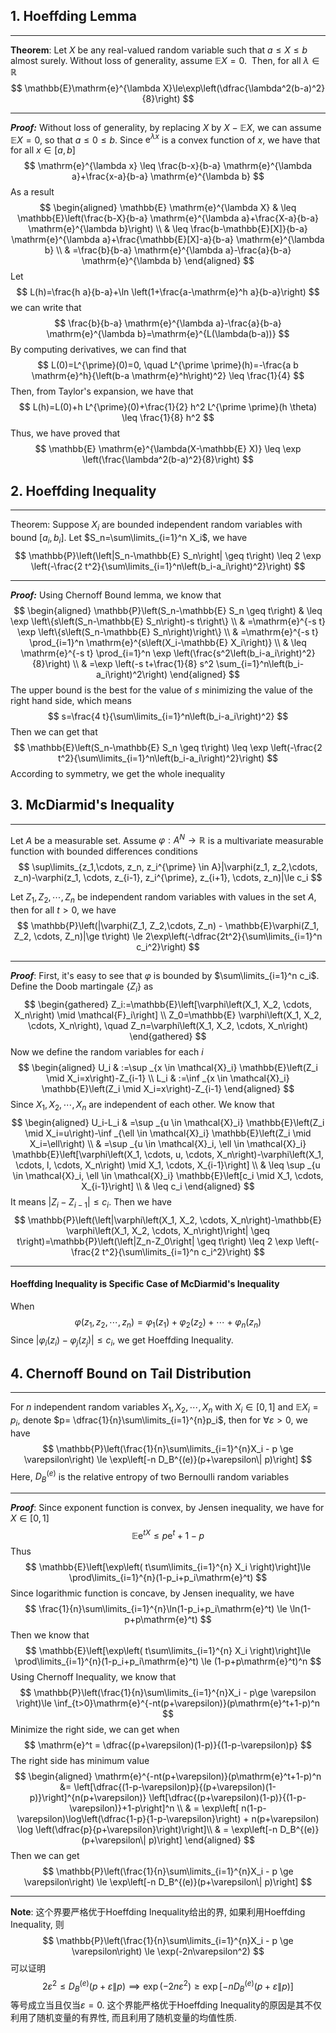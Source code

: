 
## 1. Hoeffding Lemma
___
**Theorem**: Let $X$ be any real-valued random variable such that $a\le X \le b$ almost surely. Without loss of generality, assume $\mathbb{E}X = 0$.  Then, for all $\lambda \in \mathbb{R}$  
$$
\mathbb{E}\mathrm{e}^{\lambda X}\le\exp\left(\dfrac{\lambda^2(b-a)^2}{8}\right) 
$$
___
***Proof:*** Without loss of generality, by replacing $X$ by $X-\mathbb{E} X$, we can assume $\mathbb{E} X=0$, so that $a \leq 0 \leq b$. Since $\mathrm{e}^{\lambda x}$ is a convex function of $x$, we have that for all $x \in[a, b]$
$$
\mathrm{e}^{\lambda x} \leq \frac{b-x}{b-a} \mathrm{e}^{\lambda a}+\frac{x-a}{b-a} \mathrm{e}^{\lambda b}
$$
As a result
$$
\begin{aligned}
\mathbb{E} \mathrm{e}^{\lambda X} & \leq \mathbb{E}\left(\frac{b-X}{b-a} \mathrm{e}^{\lambda a}+\frac{X-a}{b-a} \mathrm{e}^{\lambda b}\right) \\
& \leq \frac{b-\mathbb{E}[X]}{b-a} \mathrm{e}^{\lambda a}+\frac{\mathbb{E}[X]-a}{b-a} \mathrm{e}^{\lambda b} \\
& =\frac{b}{b-a} \mathrm{e}^{\lambda a}-\frac{a}{b-a} \mathrm{e}^{\lambda b}
\end{aligned}
$$
Let
$$
L(h)=\frac{h a}{b-a}+\ln \left(1+\frac{a-\mathrm{e}^h a}{b-a}\right)
$$
we can write that
$$
\frac{b}{b-a} \mathrm{e}^{\lambda a}-\frac{a}{b-a} \mathrm{e}^{\lambda b}=\mathrm{e}^{L(\lambda(b-a))}
$$
By computing derivatives, we can find that
$$
L(0)=L^{\prime}(0)=0, \quad L^{\prime \prime}(h)=-\frac{a b \mathrm{e}^h}{\left(b-a \mathrm{e}^h\right)^2} \leq \frac{1}{4}
$$
Then, from Taylor's expansion, we have that
$$
L(h)=L(0)+h L^{\prime}(0)+\frac{1}{2} h^2 L^{\prime \prime}(h \theta) \leq \frac{1}{8} h^2
$$
Thus, we have proved that
$$
\mathbb{E} \mathrm{e}^{\lambda(X-\mathbb{E} X)} \leq \exp \left(\frac{\lambda^2(b-a)^2}{8}\right)
$$
## 2. Hoeffding Inequality
___
Theorem: Suppose $X_i$ are bounded independent random variables with bound $\left[a_i, b_i\right]$. Let $S_n=\sum\limits_{i=1}^n X_i$, we have
$$
\mathbb{P}\left(\left|S_n-\mathbb{E} S_n\right| \geq t\right) \leq 2 \exp \left(-\frac{2 t^2}{\sum\limits_{i=1}^n\left(b_i-a_i\right)^2}\right)
$$
___
***Proof:*** Using Chernoff Bound lemma, we know that
$$
\begin{aligned}
\mathbb{P}\left(S_n-\mathbb{E} S_n \geq t\right) & \leq \exp \left\{s\left(S_n-\mathbb{E} S_n\right)-s t\right\} \\
& =\mathrm{e}^{-s t} \exp \left\{s\left(S_n-\mathbb{E} S_n\right)\right\} \\
& =\mathrm{e}^{-s t} \prod_{i=1}^n \mathrm{e}^{s\left(X_i-\mathbb{E} X_i\right)} \\
& \leq \mathrm{e}^{-s t} \prod_{i=1}^n \exp \left(\frac{s^2\left(b_i-a_i\right)^2}{8}\right) \\
& =\exp \left(-s t+\frac{1}{8} s^2 \sum_{i=1}^n\left(b_i-a_i\right)^2\right)
\end{aligned}
$$
The upper bound is the best for the value of $s$ minimizing the value of the right hand side, which means
$$
s=\frac{4 t}{\sum\limits_{i=1}^n\left(b_i-a_i\right)^2}
$$
Then we can get that
$$
\mathbb{E}\left(S_n-\mathbb{E} S_n \geq t\right) \leq \exp \left(-\frac{2 t^2}{\sum\limits_{i=1}^n\left(b_i-a_i\right)^2}\right)
$$
According to symmetry, we get the whole inequality

## 3. McDiarmid's Inequality
___
Let $A$ be a measurable set. Assume $\varphi: A^N\to \mathbb{R}$ is a multivariate measurable function with bounded differences conditions
$$
\sup\limits_{z_1,\cdots, z_n, z_i^{\prime} \in A}|\varphi(z_1, z_2,\cdots, z_n)-\varphi(z_1, \cdots, z_{i-1}, z_i^{\prime}, z_{i+1}, \cdots, z_n)|\le c_i
$$

Let $Z_1, Z_2, \cdots, Z_n$ be independent random variables with values in the set $A$, then for all $t>0$, we have
$$
\mathbb{P}\left(|\varphi(Z_1, Z_2,\cdots, Z_n) - \mathbb{E}\varphi(Z_1, Z_2, \cdots, Z_n)|\ge t\right) \le 2\exp\left(-\dfrac{2t^2}{\sum\limits_{i=1}^n c_i^2}\right)
$$
___
***Proof***: First, it's easy to see that $\varphi$ is bounded by $\sum\limits_{i=1}^n c_i$. Define the Doob martingale $\left\{Z_i\right\}$ as
$$
\begin{gathered}
Z_i:=\mathbb{E}\left[\varphi\left(X_1, X_2, \cdots, X_n\right) \mid \mathcal{F}_i\right] \\
Z_0=\mathbb{E} \varphi\left(X_1, X_2, \cdots, X_n\right), \quad Z_n=\varphi\left(X_1, X_2, \cdots, X_n\right)
\end{gathered}
$$
Now we define the random variables for each $i$
$$
\begin{aligned}
U_i & :=\sup _{x \in \mathcal{X}_i} \mathbb{E}\left(Z_i \mid X_i=x\right)-Z_{i-1} \\
L_i & :=\inf _{x \in \mathcal{X}_i} \mathbb{E}\left(Z_i \mid X_i=x\right)-Z_{i-1}
\end{aligned}
$$
Since $X_1, X_2, \cdots, X_n$ are independent of each other. We know that
$$
\begin{aligned}
U_i-L_i & =\sup _{u \in \mathcal{X}_i} \mathbb{E}\left(Z_i \mid X_i=u\right)-\inf _{\ell \in \mathcal{X}_i} \mathbb{E}\left(Z_i \mid X_i=\ell\right) \\
& =\sup _{u \in \mathcal{X}_i, \ell \in \mathcal{X}_i} \mathbb{E}\left[\varphi\left(X_1, \cdots, u, \cdots, X_n\right)-\varphi\left(X_1, \cdots, l, \cdots, X_n\right) \mid X_1, \cdots, X_{i-1}\right] \\
& \leq \sup _{u \in \mathcal{X}_i, \ell \in \mathcal{X}_i} \mathbb{E}\left[c_i \mid X_1, \cdots, X_{i-1}\right] \\
& \leq c_i
\end{aligned}
$$
It means $\left|Z_i-Z_{i-1}\right| \leq c_i$. Then we have
$$
\mathbb{P}\left(\left|\varphi\left(X_1, X_2, \cdots, X_n\right)-\mathbb{E} \varphi\left(X_1, X_2, \cdots, X_n\right)\right| \geq t\right)=\mathbb{P}\left(\left|Z_n-Z_0\right| \geq t\right) \leq 2 \exp \left(-\frac{2 t^2}{\sum\limits_{i=1}^n c_i^2}\right)
$$
___

#### Hoeffding Inequality is Specific Case of McDiarmid's Inequality
When
$$
\varphi\left(z_1, z_2, \cdots, z_n\right)=\varphi_1\left(z_1\right)+\varphi_2\left(z_2\right)+\cdots+\varphi_n\left(z_n\right)
$$
Since $\left|\varphi_i\left(z_i\right)-\varphi_j\left(z_j\right)\right| \leq c_i$, we get Hoeffding Inequality.



## 4. Chernoff Bound on Tail Distribution
___
For $n$ independent random variables $X_1, X_2,\cdots, X_n$ with $X_i\in [0,1]$ and $\mathbb{E}X_i=p_i$, denote $p= \dfrac{1}{n}\sum\limits_{i=1}^{n}p_i$, then for $\forall \varepsilon>0$, we have
$$
\mathbb{P}\left(\frac{1}{n}\sum\limits_{i=1}^{n}X_i - p \ge \varepsilon\right) \le \exp\left[-n D_B^{(e)}(p+\varepsilon\| p)\right]
$$
Here, $D_B^{(e)}$ is the relative entropy of two Bernoulli random variables

___
***Proof***: Since exponent function is convex, by Jensen inequality, we have for $X\in [0,1]$
$$
\mathbb{E}\mathrm{e}^{tX} \le p \mathrm{e}^t+1-p
$$
Thus
$$
\mathbb{E}\left[\exp\left( t\sum\limits_{i=1}^{n} X_i  \right)\right]\le \prod\limits_{i=1}^{n}(1-p_i+p_i\mathrm{e}^t) 
$$
Since logarithmic function is concave, by Jensen inequality, we have
$$
\frac{1}{n}\sum\limits_{i=1}^{n}\ln(1-p_i+p_i\mathrm{e}^t) \le \ln(1-p+p\mathrm{e}^t) 
$$
Then we know that
$$
\mathbb{E}\left[\exp\left( t\sum\limits_{i=1}^{n} X_i  \right)\right]\le \prod\limits_{i=1}^{n}(1-p_i+p_i\mathrm{e}^t) \le (1-p+p\mathrm{e}^t)^n
$$
Using Chernoff Inequality, we know that
$$
\mathbb{P}\left(\frac{1}{n}\sum\limits_{i=1}^{n}X_i - p\ge \varepsilon \right)\le \inf_{t>0}\mathrm{e}^{-nt(p+\varepsilon)}(p\mathrm{e}^t+1-p)^n
$$
Minimize the right side, we can get when 
$$
\mathrm{e}^t = \dfrac{(p+\varepsilon)(1-p)}{(1-p-\varepsilon)p}
$$
The right side has minimum value
$$
\begin{aligned}
\mathrm{e}^{-nt(p+\varepsilon)}(p\mathrm{e}^t+1-p)^n &= \left[\dfrac{(1-p-\varepsilon)p}{(p+\varepsilon)(1-p)}\right]^{n(p+\varepsilon)}  \left[\dfrac{(p+\varepsilon)(1-p)}{(1-p-\varepsilon)}+1-p\right]^n \\ 
& = \exp\left[  n(1-p-\varepsilon)\log\left(\dfrac{1-p}{1-p-\varepsilon}\right) + n(p+\varepsilon) \log \left(\dfrac{p}{p+\varepsilon}\right)\right]\\
& = \exp\left[-n D_B^{(e)}(p+\varepsilon\| p)\right]
\end{aligned}
$$
Then we can get
$$
\mathbb{P}\left(\frac{1}{n}\sum\limits_{i=1}^{n}X_i - p \ge \varepsilon\right) \le \exp\left[-n D_B^{(e)}(p+\varepsilon\| p)\right]
$$
___
**Note**: 这个界要严格优于Hoeffding Inequality给出的界, 如果利用Hoeffding Inequality, 则
$$
\mathbb{P}\left(\frac{1}{n}\sum\limits_{i=1}^{n}X_i - p \ge \varepsilon\right)  \le \exp(-2n\varepsilon^2)
$$
可以证明
$$
2\varepsilon^2 \le D_B^{(e)}(p+\varepsilon\|p) \implies \exp(-2n\varepsilon^2) \geq \exp\left[-n D_B^{(e)}(p+\varepsilon\| p)\right]
$$
等号成立当且仅当$\varepsilon=0$. 这个界能严格优于Hoeffding Inequality的原因是其不仅利用了随机变量的有界性, 而且利用了随机变量的均值性质. 

